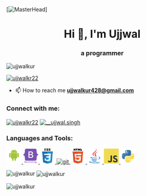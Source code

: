 
[![MasterHead](https://as1.ftcdn.net/v2/jpg/02/96/61/94/1000_F_296619471_iEGweTy9VsokHtbCJsVmyez0d2rocmmA.jpg)]
<h1 align="center">Hi 👋, I'm Ujjwal</h1>
<h3 align="center">a programmer</h3>
<img align="right" src="https://cdn-icons-png.flaticon.com/512/1005/1005141.png" alt="" width="300" >

<p align="left"> <img src="https://komarev.com/ghpvc/?username=ujjwalkur&label=Profile%20views&color=0e75b6&style=flat" alt="ujjwalkur" /> </p>

<p align="left"> <a href="https://twitter.com/ujjwalkr22" target="blank"><img src="https://img.shields.io/twitter/follow/ujjwalkr22?logo=twitter&style=for-the-badge" alt="ujjwalkr22" /></a> </p>

- 📫 How to reach me **ujjwalkur428@gmail.com**

<h3 align="left">Connect with me:</h3>
<p align="left">
<a href="https://twitter.com/ujjwalkr22" target="blank"><img align="center" src="https://raw.githubusercontent.com/rahuldkjain/github-profile-readme-generator/master/src/images/icons/Social/twitter.svg" alt="ujjwalkr22" height="30" width="40" /></a>
<a href="https://instagram.com/__ujjwal.singh" target="blank"><img align="center" src="https://raw.githubusercontent.com/rahuldkjain/github-profile-readme-generator/master/src/images/icons/Social/instagram.svg" alt="__ujjwal.singh" height="30" width="40" /></a>
</p>

<h3 align="left">Languages and Tools:</h3>
<p align="left"> <a href="https://developer.android.com" target="_blank" rel="noreferrer"> <img src="https://raw.githubusercontent.com/devicons/devicon/master/icons/android/android-original-wordmark.svg" alt="android" width="40" height="40"/> </a> <a href="https://getbootstrap.com" target="_blank" rel="noreferrer"> <img src="https://raw.githubusercontent.com/devicons/devicon/master/icons/bootstrap/bootstrap-plain-wordmark.svg" alt="bootstrap" width="40" height="40"/> </a> <a href="https://www.w3schools.com/css/" target="_blank" rel="noreferrer"> <img src="https://raw.githubusercontent.com/devicons/devicon/master/icons/css3/css3-original-wordmark.svg" alt="css3" width="40" height="40"/> </a> <a href="https://git-scm.com/" target="_blank" rel="noreferrer"> <img src="https://www.vectorlogo.zone/logos/git-scm/git-scm-icon.svg" alt="git" width="40" height="40"/> </a> <a href="https://www.w3.org/html/" target="_blank" rel="noreferrer"> <img src="https://raw.githubusercontent.com/devicons/devicon/master/icons/html5/html5-original-wordmark.svg" alt="html5" width="40" height="40"/> </a> <a href="https://www.java.com" target="_blank" rel="noreferrer"> <img src="https://raw.githubusercontent.com/devicons/devicon/master/icons/java/java-original.svg" alt="java" width="40" height="40"/> </a> <a href="https://developer.mozilla.org/en-US/docs/Web/JavaScript" target="_blank" rel="noreferrer"> <img src="https://raw.githubusercontent.com/devicons/devicon/master/icons/javascript/javascript-original.svg" alt="javascript" width="40" height="40"/> </a> <a href="https://www.python.org" target="_blank" rel="noreferrer"> <img src="https://raw.githubusercontent.com/devicons/devicon/master/icons/python/python-original.svg" alt="python" width="40" height="40"/> </a> </p>

<p><img align="left" src="https://github-readme-stats.vercel.app/api/top-langs?username=ujjwalkur&show_icons=true&locale=en&layout=compact" alt="ujjwalkur" /></p>

<p>&nbsp;<img align="center" src="https://github-readme-stats.vercel.app/api?username=ujjwalkur&show_icons=true&locale=en" alt="ujjwalkur" /></p>

<p><img align="center" src="https://github-readme-streak-stats.herokuapp.com/?user=ujjwalkur&" alt="ujjwalkur" /></p>
